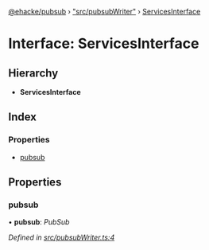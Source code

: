 [@ehacke/pubsub](../README.md) › ["src/pubsubWriter"](../modules/_src_pubsubwriter_.md) › [ServicesInterface](_src_pubsubwriter_.servicesinterface.md)

# Interface: ServicesInterface

## Hierarchy

* **ServicesInterface**

## Index

### Properties

* [pubsub](_src_pubsubwriter_.servicesinterface.md#pubsub)

## Properties

###  pubsub

• **pubsub**: *PubSub*

*Defined in [src/pubsubWriter.ts:4](https://github.com/ehacke/pubsub/blob/a6a5ba8/src/pubsubWriter.ts#L4)*
